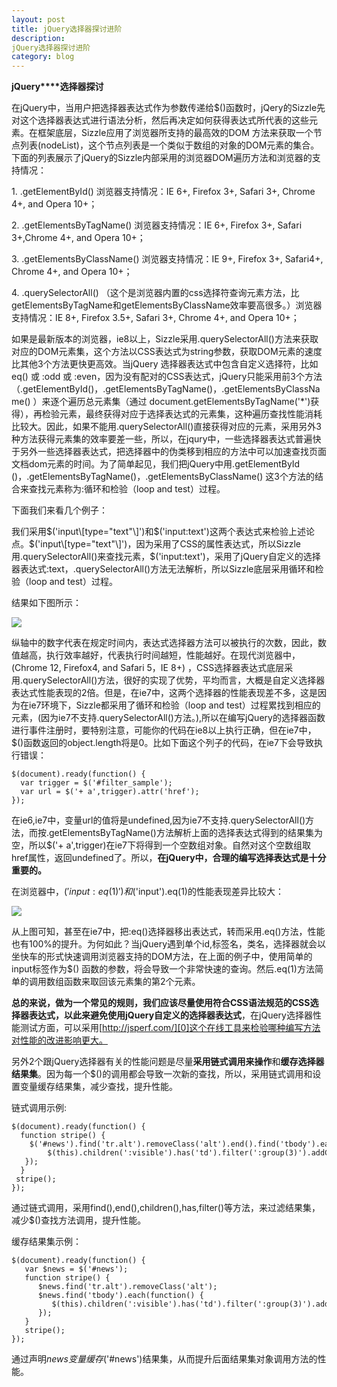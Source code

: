 ```yaml
---
layout: post
title: jQuery选择器探讨进阶
description: 
jQuery选择器探讨进阶
category: blog
---
```


**jQuery****选择器探讨**

在jQuery中，当用户把选择器表达式作为参数传递给$()函数时，jQery的Sizzle先对这个选择器表达式进行语法分析，然后再决定如何获得表达式所代表的这些元素。在框架底层，Sizzle应用了浏览器所支持的最高效的DOM 方法来获取一个节点列表(nodeList)，这个节点列表是一个类似于数组的对象的DOM元素的集合。下面的列表展示了jQuery的Sizzle内部采用的浏览器DOM遍历方法和浏览器的支持情况：

1\. .getElementById()  浏览器支持情况：IE 6+, Firefox 3+, Safari 3+, Chrome 4+, and Opera 10+；

2\. .getElementsByTagName()  浏览器支持情况：IE 6+, Firefox 3+, Safari 3+,Chrome 4+, and Opera 10+；

3\. .getElementsByClassName() 浏览器支持情况：IE 9+, Firefox 3+, Safari4+, Chrome 4+, and Opera 10+；

4\. .querySelectorAll() （这个是浏览器内置的css选择符查询元素方法，比getElementsByTagName和getElementsByClassName效率要高很多。）浏览器支持情况：IE 8+, Firefox 3.5+, Safari 3+, Chrome 4+, and Opera 10+；

如果是最新版本的浏览器，ie8以上，Sizzle采用.querySelectorAll()方法来获取对应的DOM元素集，这个方法以CSS表达式为string参数，获取DOM元素的速度比其他3个方法更快更高效。当jQuery 选择器表达式中包含自定义选择符，比如eq() 或  :odd 或 :even，因为没有配对的CSS表达式，jQuery只能采用前3个方法（.getElementById()，.getElementsByTagName()，.getElementsByClassName() ）来逐个遍历总元素集（通过 document.getElementsByTagName('\*')获得），再检验元素，最终获得对应于选择表达式的元素集，这种遍历查找性能消耗比较大。因此，如果不能用.querySelectorAll()直接获得对应的元素，采用另外3种方法获得元素集的效率要差一些，所以，在jqury中，一些选择器表达式普遍快于另外一些选择器表达式，把选择器中的伪类移到相应的方法中可以加速查找页面文档dom元素的时间。为了简单起见，我们把jQuery中用.getElementById ()，.getElementsByTagName()，.getElementsByClassName() 这3个方法的结合来查找元素称为:循环和检验（loop and test）过程。

下面我们来看几个例子：

我们采用$('input\[type="text"\]')和$('input:text')这两个表达式来检验上述论点。$('input\[type="text"\]')，因为采用了CSS的属性表达式，所以Sizzle用.querySelectorAll()来查找元素，$('input:text')，采用了jQuery自定义的选择器表达式:text，.querySelectorAll()方法无法解析，所以Sizzle底层采用循环和检验（loop and test）过程。

结果如下图所示：

![](http://f.hiphotos.baidu.com/album/pic/item/7a899e510fb30f24b797284dc995d143ad4b036b.jpg)

纵轴中的数字代表在规定时间内，表达式选择器方法可以被执行的次数，因此，数值越高，执行效率越好，代表执行时间越短，性能越好。在现代浏览器中，(Chrome 12, Firefox4, and Safari 5，IE 8+) ，CSS选择器表达式底层采用.querySelectorAll()方法，很好的实现了优势，平均而言，大概是自定义选择器表达式性能表现的2倍。但是，在ie7中，这两个选择器的性能表现差不多，这是因为在ie7环境下，Sizzle都采用了循环和检验（loop and test）过程累找到相应的元素，(因为ie7不支持.querySelectorAll()方法。),所以在编写jQuery的选择器函数进行事件注册时，要特别注意，可能你的代码在ie8以上执行正确，但在ie7中，$()函数返回的object.length将是0。比如下面这个列子的代码，在ie7下会导致执行错误：
    
    $(document).ready(function() {
      var trigger = $('#filter_sample');
      var url = $('+ a',trigger).attr('href');
    });

在ie6,ie7中，变量url的值将是undefined,因为ie7不支持.querySelectorAll()方法，而按.getElementsByTagName()方法解析上面的选择表达式得到的结果集为空，所以$('+ a',trigger)在ie7下将得到一个空数组对象。自然对这个空数组取href属性，返回undefined了。所以，**在jQuery中，合理的编写选择表达式是十分重要的。**

在浏览器中，$('input:eq(1)')和$('input').eq(1)的性能表现差异比较大：

![](http://h.hiphotos.baidu.com/album/pic/item/0eb30f2442a7d9333fa5203dac4bd11373f0016b.jpg)

从上图可知，甚至在ie7中，把:eq()选择器移出表达式，转而采用.eq()方法，性能也有100%的提升。为何如此？当jQuery遇到单个id,标签名，类名，选择器就会以坐快车的形式快速调用浏览器支持的DOM方法，在上面的例子中，使用简单的input标签作为$() 函数的参数，将会导致一个非常快速的查询。然后.eq(1)方法简单的调用数组函数来取回该元素集的第2个元素。

**总的来说，做为一个常见的规则，我们应该尽量使用符合CSS语法规范的CSS选择器表达式，以此来避免使用jQuery自定义的选择器表达式**，在jQuery选择器性能测试方面，可以采用[http://jsperf.com/][0]这个在线工具来检验哪种编写方法对性能的改进影响更大。

另外2个跟jQuery选择器有关的性能问题是尽量**采用链式调用来操作**和**缓存选择器结果集**。因为每一个$()的调用都会导致一次新的查找，所以，采用链式调用和设置变量缓存结果集，减少查找，提升性能。

链式调用示例:
    
    $(document).ready(function() {
      function stripe() {
        $('#news').find('tr.alt').removeClass('alt').end().find('tbody').each(function() {
            $(this).children(':visible').has('td').filter(':group(3)').addClass('alt');
       });
      }
     stripe();
    });

通过链式调用，采用find(),end(),children(),has,filter()等方法，来过滤结果集，减少$()查找方法调用，提升性能。

缓存结果集示例：
    
    $(document).ready(function() {
       var $news = $('#news');
       function stripe() {
          $news.find('tr.alt').removeClass('alt');
          $news.find('tbody').each(function() {
             $(this).children(':visible').has('td').filter(':group(3)').addClass('alt');
          });
       }
       stripe();
    });

通过声明$news变量缓存$('\#news')结果集，从而提升后面结果集对象调用方法的性能。


[0]: http://jsperf.com/